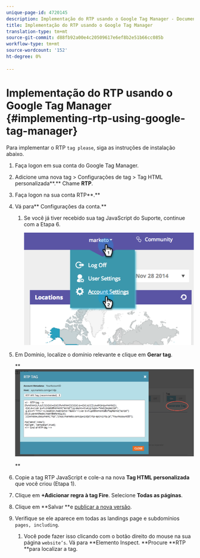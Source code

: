 ```yaml
---
unique-page-id: 4720145
description: Implementação do RTP usando o Google Tag Manager - Documentos do Marketing - Documentação do produto
title: Implementação do RTP usando o Google Tag Manager
translation-type: tm+mt
source-git-commit: d88fb92a00e4c20509617e6ef8b2e51b66cc085b
workflow-type: tm+mt
source-wordcount: '152'
ht-degree: 0%

---
```



# Implementação do RTP usando o Google Tag Manager {#implementing-rtp-using-google-tag-manager}

Para implementar o RTP `tag please`, siga as instruções de instalação abaixo.

1. Faça logon em sua conta do Google Tag Manager.

1. Adicione uma nova tag > Configurações de tag > Tag HTML personalizada**.** Chame **RTP**.

1. Faça logon na sua conta RTP**.**

1. Vá para** Configurações da conta.**

   1. Se você já tiver recebido sua tag JavaScript do Suporte, continue com a Etapa 6.

      ![](assets/image2014-11-30-15-3a19-3a21.png)

1. Em Domínio, localize o domínio relevante e clique em **Gerar tag**.

   ** ![](assets/image2014-11-30-15-3a20-3a17.png)

   **

1. Copie a tag RTP JavaScript e cole-a na nova **Tag HTML personalizada** que você criou (Etapa 1).

1. Clique em **+Adicionar regra à tag Fire**. Selecione **Todas as páginas**.

1. Clique em **Salvar **e [publicar a nova versão](https://support.google.com/tagmanager/answer/2699097?hl=en).

1. Verifique se ele aparece em todas as landings page e subdomínios `pages, including`.

   1. Você pode fazer isso clicando com o botão direito do mouse na sua página `website’s`. Vá para **Elemento Inspect. **Procure **RTP **para localizar a tag.

